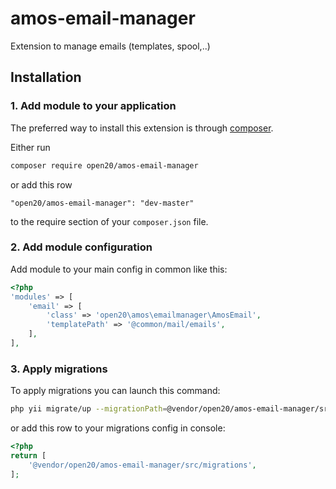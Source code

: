 # amos-email-manager

Extension to manage emails (templates, spool,..)

## Installation

### 1. Add module to your application

The preferred way to install this extension is through [composer](http://getcomposer.org/download/).

Either run

```bash
composer require open20/amos-email-manager
```

or add this row

```
"open20/amos-email-manager": "dev-master"
```

to the require section of your `composer.json` file.

### 2. Add module configuration

Add module to your main config in common like this:
	
```php
<?php
'modules' => [
    'email' => [
        'class' => 'open20\amos\emailmanager\AmosEmail',
        'templatePath' => '@common/mail/emails',
    ],
],
```

### 3. Apply migrations

To apply migrations you can launch this command:

```bash
php yii migrate/up --migrationPath=@vendor/open20/amos-email-manager/src/migrations
```

or add this row to your migrations config in console:

```php
<?php
return [
    '@vendor/open20/amos-email-manager/src/migrations',
];
```

